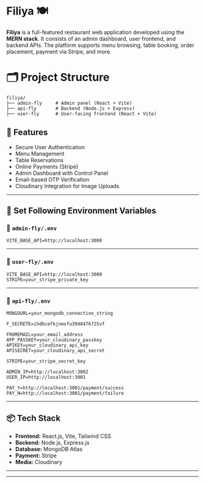# Filiya 🍽️

**Filiya** is a full-featured restaurant web application developed using the **MERN stack**. It consists of an admin dashboard, user frontend, and backend APIs. The platform supports menu browsing, table booking, order placement, payment via Stripe, and more.

# 🗂️ Project Structure

```
filiya/
├── admin-fly     # Admin panel (React + Vite)
├── api-fly       # Backend (Node.js + Express)
├── user-fly      # User-facing frontend (React + Vite)
```

## 🚀 Features

* Secure User Authentication
* Menu Management
* Table Reservations
* Online Payments (Stripe)
* Admin Dashboard with Control Panel
* Email-based OTP Verification
* Cloudinary Integration for Image Uploads

---

## 🔧 Set Following Environment Variables

### 📁 `admin-fly/.env`

```
VITE_BASE_API=http://localhost:3000
```

---

### 📁 `user-fly/.env`

```
VITE_BASE_API=http://localhost:3000
STRIPE=your_stripe_private_key
```

---

### 📁 `api-fly/.env`

```
MONGOURL=your_mongodb_connection_string

F_SECRETE=ihdbcefkjnmsfu3948476725vf

FROMEMAIL=your_email_address
APP_PASSKEY=your_cloudinary_passkey
APIKEY=your_cloudinary_api_key
APISECRET=your_cloudinary_api_secret

STRIPE=your_stripe_secret_key

ADMIN_IP=http://localhost:3002
USER_IP=http://localhost:3001

PAY_Y=http://localhost:3001/payment/success
PAY_N=http://localhost:3001/payment/failure
```

---

## 📦 Tech Stack

* **Frontend:** React.js, Vite, Tailwind CSS
* **Backend:** Node.js, Express.js
* **Database:** MongoDB Atlas
* **Payment:** Stripe
* **Media:** Cloudinary

---



---
